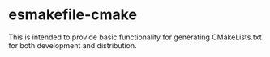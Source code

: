 # esmakefile-cmake

This is intended to provide basic functionality for
generating CMakeLists.txt for both development and
distribution.
